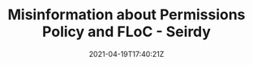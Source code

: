 ---
title: "Misinformation about Permissions Policy and FLoC - Seirdy"
date: 2021-04-19T17:40:21Z
tags: []
refLink: "https://seirdy.one/2021/04/16/permissions-policy-floc-misinfo.html"
---